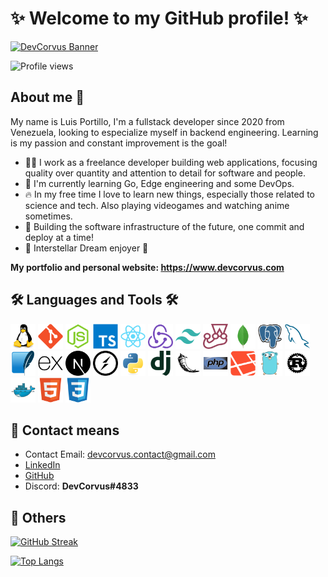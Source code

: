 #  ✨ Welcome to my GitHub profile! ✨

[![DevCorvus Banner](https://i.ibb.co/0m9zYMG/devcorvus-image-preview.png)](https://www.devcorvus.com)

<p style="aligh: right;">
  <img src="https://komarev.com/ghpvc/?username=DevCorvus&style=flat-square&color=blue" alt="Profile views">
</p>

## About me 💫

My name is Luis Portillo, I'm a fullstack developer since 2020 from Venezuela, looking to especialize myself in backend engineering. Learning is my passion and constant improvement is the goal!

- 🐱‍💻 I work as a freelance developer building web applications, focusing quality over quantity and attention to detail for software and people.
- 📖 I'm currently learning Go, Edge engineering and some DevOps.
- 🔥 In my free time I love to learn new things, especially those related to science and tech. Also playing videogames and watching anime sometimes.
- 🚀 Building the software infrastructure of the future, one commit and deploy at a time!
- 🌌 Interstellar Dream enjoyer 🔭

**My portfolio and personal website: https://www.devcorvus.com**

## 🛠️ Languages and Tools 🛠️

<p>
  <img src="https://github.com/devicons/devicon/blob/master/icons/linux/linux-original.svg" title="Linux" alt="Linux" width="40" height="40"/>
  <img src="https://github.com/devicons/devicon/blob/master/icons/git/git-original.svg" title="Git" alt="Git" width="40" height="40"/>
  <img src="https://github.com/devicons/devicon/blob/master/icons/nodejs/nodejs-original.svg" title="Nodejs" alt="Nodejs" width="40" height="40"/>
  <img src="https://github.com/devicons/devicon/blob/master/icons/typescript/typescript-original.svg" title="Typescript" alt="Typescript" width="40" height="40"/>
  <img src="https://github.com/devicons/devicon/blob/master/icons/react/react-original.svg" title="React" alt="React" width="40" height="40"/>
  <img src="https://github.com/devicons/devicon/blob/master/icons/redux/redux-original.svg" title="Redux" alt="Redux" width="40" height="40"/>
  <img src="https://github.com/devicons/devicon/blob/master/icons/tailwindcss/tailwindcss-plain.svg" title="Tailwindcss" alt="Tailwindcss" width="40" height="40"/>
  <img src="https://github.com/devicons/devicon/blob/master/icons/jest/jest-plain.svg" title="Jest" alt="Jest" width="40" height="40"/>
  <img src="https://github.com/devicons/devicon/blob/master/icons/mongodb/mongodb-original.svg" title="MongoDB" alt="MongoDB" width="40" height="40"/>
  <img src="https://github.com/devicons/devicon/blob/master/icons/postgresql/postgresql-original.svg" title="Postgres" alt="Postgres" width="40" height="40"/>
  <img src="https://github.com/devicons/devicon/blob/master/icons/mysql/mysql-original.svg" title="MySQL" alt="MySQL" width="40" height="40"/>
  <img src="https://github.com/devicons/devicon/blob/master/icons/sqlite/sqlite-original.svg" title="SQLite" alt="SQLite" width="40" height="40"/>
  <img src="https://github.com/devicons/devicon/blob/master/icons/express/express-original.svg" title="Express" alt="Express" width="40" height="40"/>
  <img src="https://github.com/devicons/devicon/blob/master/icons/nextjs/nextjs-original.svg" title="Nextjs" alt="Nextjs" width="40" height="40"/>
  <img src="https://github.com/devicons/devicon/blob/master/icons/socketio/socketio-original.svg" title="SocketIO" alt="SocketIO" width="40" height="40"/>
  <img src="https://github.com/devicons/devicon/blob/master/icons/python/python-original.svg" title="Python" alt="Python" width="40" height="40"/>
  <img src="https://github.com/devicons/devicon/blob/master/icons/django/django-plain.svg" title="Django" alt="Django" width="40" height="40"/>
  <img src="https://github.com/devicons/devicon/blob/master/icons/flask/flask-original.svg" title="Flask" alt="Flask" width="40" height="40"/>
  <img src="https://github.com/devicons/devicon/blob/master/icons/php/php-original.svg" title="PHP" alt="PHP" width="40" height="40"/>
  <img src="https://github.com/devicons/devicon/blob/master/icons/laravel/laravel-plain.svg" title="Laravel" alt="Laravel" width="40" height="40"/>
  <img src="https://github.com/devicons/devicon/blob/master/icons/go/go-original.svg" title="Go" alt="Go" width="40" height="40"/>
  <img src="https://github.com/devicons/devicon/blob/master/icons/rust/rust-plain.svg" title="Rust" alt="Rust" width="40" height="40"/>
  <img src="https://github.com/devicons/devicon/blob/master/icons/docker/docker-original.svg" title="Docker" alt="Docker" width="40" height="40"/>
  <img src="https://github.com/devicons/devicon/blob/master/icons/html5/html5-original.svg" title="HTML" alt="HTML" width="40" height="40"/>
  <img src="https://github.com/devicons/devicon/blob/master/icons/css3/css3-original.svg" title="CSS" alt="CSS" width="40" height="40"/>
</p>

## 💬 Contact means

- Contact Email: [devcorvus.contact@gmail.com](mailto:devcorvus.contact@gmail.com)
- [LinkedIn](https://www.linkedin.com/in/luis-portillo-0b0a371bb/)
- [GitHub](https://github.com/DevCorvus)
- Discord: **DevCorvus#4833**

## 🌠 Others

[![GitHub Streak](http://github-readme-streak-stats.herokuapp.com?user=DevCorvus&theme=dark&background=000000)](https://git.io/streak-stats)

[![Top Langs](https://github-readme-stats.vercel.app/api/top-langs/?username=DevCorvus&layout=compact&theme=vision-friendly-dark)](https://github.com/anuraghazra/github-readme-stats)
